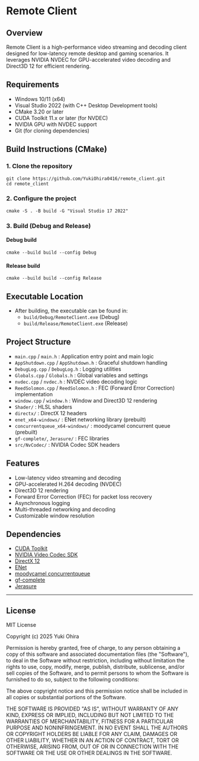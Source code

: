 # Remote Client

## Overview
Remote Client is a high-performance video streaming and decoding client designed for low-latency remote desktop and gaming scenarios. It leverages NVIDIA NVDEC for GPU-accelerated video decoding and Direct3D 12 for efficient rendering.

## Requirements
- Windows 10/11 (x64)
- Visual Studio 2022 (with C++ Desktop Development tools)
- CMake 3.20 or later
- CUDA Toolkit 11.x or later (for NVDEC)
- NVIDIA GPU with NVDEC support
- Git (for cloning dependencies)

## Build Instructions (CMake)

### 1. Clone the repository
```
git clone https://github.com/YukiOhira0416/remote_client.git
cd remote_client
```

### 2. Configure the project
```
cmake -S . -B build -G "Visual Studio 17 2022"
```

### 3. Build (Debug and Release)
#### Debug build
```
cmake --build build --config Debug
```
#### Release build
```
cmake --build build --config Release
```

## Executable Location
- After building, the executable can be found in:
  - `build/Debug/RemoteClient.exe` (Debug)
  - `build/Release/RemoteClient.exe` (Release)

## Project Structure
- `main.cpp` / `main.h` : Application entry point and main logic
- `AppShutdown.cpp` / `AppShutdown.h` : Graceful shutdown handling
- `DebugLog.cpp` / `DebugLog.h` : Logging utilities
- `Globals.cpp` / `Globals.h` : Global variables and settings
- `nvdec.cpp` / `nvdec.h` : NVDEC video decoding logic
- `ReedSolomon.cpp` / `ReedSolomon.h` : FEC (Forward Error Correction) implementation
- `window.cpp` / `window.h` : Window and Direct3D 12 rendering
- `Shader/` : HLSL shaders
- `directx/` : DirectX 12 headers
- `enet_x64-windows/` : ENet networking library (prebuilt)
- `concurrentqueue_x64-windows/` : moodycamel concurrent queue (prebuilt)
- `gf-complete/`, `Jerasure/` : FEC libraries
- `src/NvCodec/` : NVIDIA Codec SDK headers

## Features
- Low-latency video streaming and decoding
- GPU-accelerated H.264 decoding (NVDEC)
- Direct3D 12 rendering
- Forward Error Correction (FEC) for packet loss recovery
- Asynchronous logging
- Multi-threaded networking and decoding
- Customizable window resolution

## Dependencies
- [CUDA Toolkit](https://developer.nvidia.com/cuda-toolkit)
- [NVIDIA Video Codec SDK](https://developer.nvidia.com/nvidia-video-codec-sdk)
- [DirectX 12](https://docs.microsoft.com/en-us/windows/win32/direct3d12/direct3d-12-graphics)
- [ENet](http://enet.bespin.org/)
- [moodycamel concurrentqueue](https://github.com/cameron314/concurrentqueue)
- [gf-complete](https://lab.jerasure.org/jerasure/gf-complete)
- [Jerasure](https://lab.jerasure.org/jerasure/jerasure)

---

## License

MIT License

Copyright (c) 2025 Yuki Ohira

Permission is hereby granted, free of charge, to any person obtaining a copy
of this software and associated documentation files (the "Software"), to deal
in the Software without restriction, including without limitation the rights
to use, copy, modify, merge, publish, distribute, sublicense, and/or sell
copies of the Software, and to permit persons to whom the Software is
furnished to do so, subject to the following conditions:

The above copyright notice and this permission notice shall be included in all
copies or substantial portions of the Software.

THE SOFTWARE IS PROVIDED "AS IS", WITHOUT WARRANTY OF ANY KIND, EXPRESS OR
IMPLIED, INCLUDING BUT NOT LIMITED TO THE WARRANTIES OF MERCHANTABILITY,
FITNESS FOR A PARTICULAR PURPOSE AND NONINFRINGEMENT. IN NO EVENT SHALL THE
AUTHORS OR COPYRIGHT HOLDERS BE LIABLE FOR ANY CLAIM, DAMAGES OR OTHER
LIABILITY, WHETHER IN AN ACTION OF CONTRACT, TORT OR OTHERWISE, ARISING FROM,
OUT OF OR IN CONNECTION WITH THE SOFTWARE OR THE USE OR OTHER DEALINGS IN THE
SOFTWARE.
